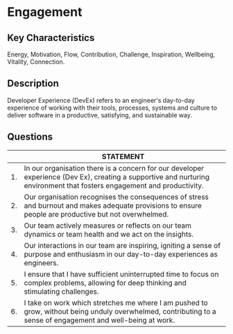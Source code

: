 # Engagement

## Key Characteristics
Energy, Motivation, Flow, Contribution, Challenge, Inspiration, Wellbeing, Vitality, Connection.

## Description
Developer Experience (DevEx) refers to an engineer's day-to-day experience of working with their tools, processes, systems and culture to deliver software in a productive, satisfying, and sustainable way. 

## Questions

| | STATEMENT |
|---	|--- |
| 1. | In our organisation there is a concern for our developer experience (Dev Ex), creating a supportive and nurturing environment that fosters engagement and productivity. |
| 2. | Our organisation recognises the consequences of stress and burnout and makes adequate provisions to ensure people are productive but not overwhelmed.	| 
| 3. | Our team actively measures or reflects on our team dynamics or team health and we act on the insights.	|
| 4. | Our interactions in our team are inspiring, igniting a sense of purpose and enthusiasm in our day-to-day experiences as engineers.	|
| 5. | I ensure that I have sufficient uninterrupted time to focus on complex problems, allowing for deep thinking and stimulating challenges. |
| 6. | I take on work which stretches me where I am pushed to grow, without being unduly overwhelmed, contributing to a sense of engagement and well-being at work.	|
